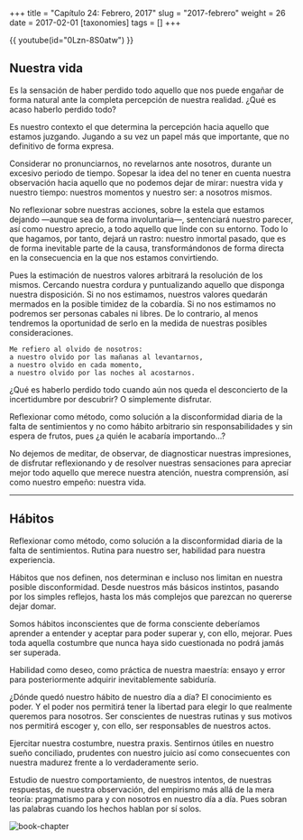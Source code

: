 +++
title = "Capítulo 24: Febrero, 2017"
slug = "2017-febrero"
weight = 26
date = 2017-02-01
[taxonomies]
tags = []
+++

{{ youtube(id="0Lzn-8S0atw") }}

## Nuestra vida

Es la sensación de haber perdido todo aquello que nos puede engañar de forma natural ante la completa percepción de nuestra realidad. ¿Qué es acaso haberlo perdido todo?

Es nuestro contexto el que determina la percepción hacia aquello que estamos juzgando. Jugando a su vez un papel más que importante, que no definitivo de forma expresa.

Considerar no pronunciarnos, no revelarnos ante nosotros, durante un excesivo periodo de tiempo. Sopesar la idea del no tener en cuenta nuestra observación hacia aquello que no podemos dejar de mirar: nuestra vida y nuestro tiempo: nuestros momentos y nuestro ser: a nosotros mismos.

No reflexionar sobre nuestras acciones, sobre la estela que estamos dejando —aunque sea de forma involuntaria—, sentenciará nuestro parecer, así como nuestro aprecio, a todo aquello que linde con su entorno. Todo lo que hagamos, por tanto, dejará un rastro: nuestro inmortal pasado, que es de forma inevitable parte de la causa, transformándonos de forma directa en la consecuencia en la que nos estamos convirtiendo.

Pues la estimación de nuestros valores arbitrará la resolución de los mismos. Cercando nuestra cordura y puntualizando aquello que disponga nuestra disposición. Si no nos estimamos, nuestros valores quedarán mermados en la posible timidez de la cobardía. Si no nos estimamos no podremos ser personas cabales ni libres. De lo contrario, al menos tendremos la oportunidad de serlo en la medida de nuestras posibles consideraciones.
```
Me refiero al olvido de nosotros:
a nuestro olvido por las mañanas al levantarnos,
a nuestro olvido en cada momento,
a nuestro olvido por las noches al acostarnos.
```
¿Qué es haberlo perdido todo cuando aún nos queda el desconcierto de la incertidumbre por descubrir? O simplemente disfrutar.

Reflexionar como método, como solución a la disconformidad diaria de la falta de sentimientos y no como hábito arbitrario sin responsabilidades y sin espera de frutos, pues ¿a quién le acabaría importando...?

No dejemos de meditar, de observar, de diagnosticar nuestras impresiones, de disfrutar reflexionando y de resolver nuestras sensaciones para apreciar mejor todo aquello que merece nuestra atención, nuestra comprensión, así como nuestro empeño: nuestra vida.

---

## Hábitos

Reflexionar como método, como solución a la disconformidad diaria de la falta de sentimientos. Rutina para nuestro ser, habilidad para nuestra experiencia.

Hábitos que nos definen, nos determinan e incluso nos limitan en nuestra posible disconformidad. Desde nuestros más básicos instintos, pasando por los simples reflejos, hasta los más complejos que parezcan no quererse dejar domar.

Somos hábitos inconscientes que de forma consciente deberíamos aprender a entender y aceptar para poder superar y, con ello, mejorar. Pues toda aquella costumbre que nunca haya sido cuestionada no podrá jamás ser superada.

Habilidad como deseo, como práctica de nuestra maestría: ensayo y error para posteriormente adquirir inevitablemente sabiduría.

¿Dónde quedó nuestro hábito de nuestro día a día? El conocimiento es poder. Y el poder nos permitirá tener la libertad para elegir lo que realmente queremos para nosotros. Ser conscientes de nuestras rutinas y sus motivos nos permitirá escoger y, con ello, ser responsables de nuestros actos.

Ejercitar nuestra costumbre, nuestra praxis. Sentirnos útiles en nuestro sueño conciliado, prudentes con nuestro juicio así como consecuentes con nuestra madurez frente a lo verdaderamente serio.

Estudio de nuestro comportamiento, de nuestros intentos, de nuestras respuestas, de nuestra observación, del empirismo más allá de la mera teoría: pragmatismo para y con nosotros en nuestro día a día. Pues sobran las palabras cuando los hechos hablan por sí solos.

![book-chapter](/images/books/oeur/24.jpg)
